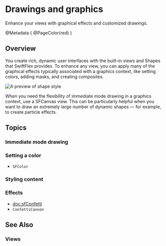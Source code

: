# Drawings and graphics

Enhance your views with graphical effects and customized drawings.

@Metadata {
    @PageColor(red)
}

## Overview

You create rich, dynamic user interfaces with the built-in views and Shapes that SwiftFlex provides. To enhance any view, you can apply many of the graphical effects typically associated with a graphics context, like setting colors, adding masks, and creating composites.

![A preview of shape style](drawing-and-graphics-hero)

When you need the flexibility of immediate mode drawing in a graphics context, use a SFCanvas view. This can be particularly helpful when you want to draw an extremely large number of dynamic shapes — for example, to create particle effects.


## Topics

### Immediate mode drawing

### Setting a color
- ``SFColor``

### Styling content

### Effects
- <doc:sfConfetti>
- ``ConfettiCannon``

## See Also

### Views
